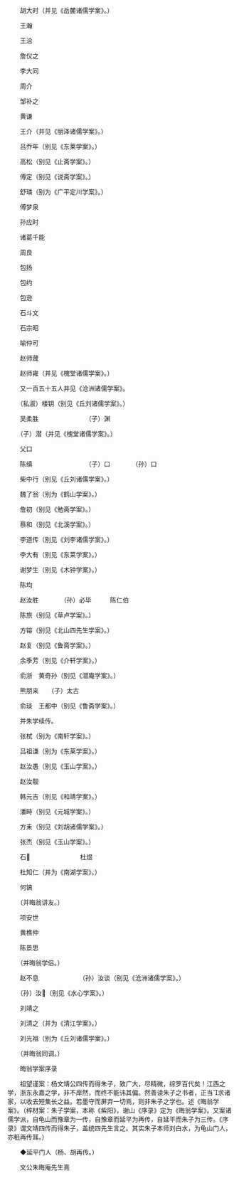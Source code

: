 <!-- { "loadSidebar": true } -->
　　胡大时（并见《岳麓诸儒学案》。）

　　王瀚

　　王洽

　　詹仪之

　　李大同

　　周介

　　邹补之

　　黄谦

　　王介（并见《丽泽诸儒学案》。）

　　吕乔年（别见《东莱学案》。）

　　高松（别见《止斋学案》。）

　　傅定（别见《说斋学案》。）

　　舒璘（别为《广平定川学案》。）

　　傅梦泉

　　孙应时

　　诸葛千能

　　周良

　　包扬

　　包约

　　包逊

　　石斗文

　　石宗昭

　　喻仲可

　　赵师蒧

　　赵师雍（并见《槐堂诸儒学案》。）

　　又一百五十五人并见《沧洲诸儒学案》。

　　（私淑）楼钥（别见《丘刘诸儒学案》。）

　　吴柔胜　　　　　　　　（子）渊

　　（子）潜（并见《槐堂诸儒学案》。）

　　父口

　　陈缜　　　　　　　　　（子）口　　　　（孙）口

　　柴中行（别见《丘刘诸儒学案》。）

　　魏了翁（别为《鹤山学案》。）

　　詹初（别见《勉斋学案》。）

　　蔡和（别见《北溪学案》。）

　　李道传（别见《刘李诸儒学案》。）

　　李大有（别见《东莱学案》。）

　　谢梦生（别见《木钟学案》。）

　　陈均

　　赵汝胜　　　　（孙）必毕　　　陈仁伯

　　陈旅（别见《草卢学案》。）

　　方镕（别见《北山四先生学案》。）

　　赵复（别见《鲁斋学案》。）

　　余季芳（别见《介轩学案》。）

　　俞浙　黄奇孙（别见《潜庵学案》。）

　　熊朋来　　（子）太古

　　俞琰　王都中（别见《鲁斋学案》。）

　　并朱学续传。

　　张栻（别为《南轩学案》。）

　　吕祖谦（别为《东莱学案》。）

　　赵汝愚（别见《玉山学案》。）

　　赵汝靓

　　韩元吉（别见《和靖学案》。）

　　潘畤（别见《元城学案》。）

　　方耒（别见《刘胡诸儒学案》。）

　　张杰（别见《玉山学案》。）

　　石　　　　　　　　杜煜　　　

　　杜知仁（并为《南湖学案》。）

　　何镐

　　（并晦翁讲友。）

　　项安世

　　黄樵仲

　　陈景思

　　（并晦翁学侣。）

　　赵不息　　　　　　　（孙）汝谈（别见《沧洲诸儒学案》。）

　　（孙）汝（别见《水心学案》。）

　　刘靖之

　　刘清之（并为《清江学案》。）

　　刘光祖（别为《丘刘诸儒学案》。）

　　（并晦翁同调。）

　　晦翁学案序录

　　祖望谨案：杨文靖公四传而得朱子，致广大，尽精微，综罗百代矣！江西之学，浙东永嘉之学，非不岸然，而终不能讳其偏。然善读朱子之书者，正当求诸家，以收去短集长之益。若墨守而屏弃一切焉，则非朱子之学也。述《晦翁学案》。（梓材案：朱子学案，本称《紫阳》，谢山《序录》定为《晦翁学案》。又案诸儒学派，自龟山而豫章为一传，自豫章而延平为再传，自延平而朱子为三传。《序录》谓文靖四传而得朱子，盖统四先生言之。其实朱子本师刘白水，为龟山门人，亦秖再传耳。）

　　◆延平门人（杨、胡再传。）

　　文公朱晦庵先生熹

